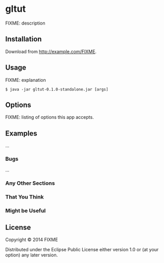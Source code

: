 # gltut

FIXME: description

## Installation

Download from http://example.com/FIXME.

## Usage

FIXME: explanation

    $ java -jar gltut-0.1.0-standalone.jar [args]

## Options

FIXME: listing of options this app accepts.

## Examples

...

### Bugs

...

### Any Other Sections
### That You Think
### Might be Useful

## License

Copyright © 2014 FIXME

Distributed under the Eclipse Public License either version 1.0 or (at
your option) any later version.
